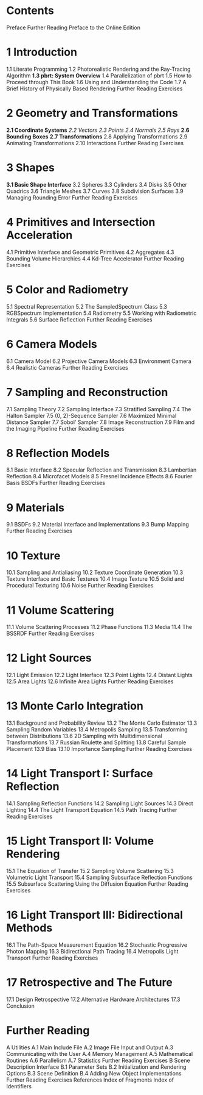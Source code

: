 # Contents
Preface
Further Reading
Preface to the Online Edition
# 1 Introduction
1.1 Literate Programming
1.2 Photorealistic Rendering and the Ray-Tracing Algorithm
**1.3 pbrt: System Overview**
1.4 Parallelization of pbrt
1.5 How to Proceed through This Book
1.6 Using and Understanding the Code
1.7 A Brief History of Physically Based Rendering
Further Reading
Exercises
# 2 Geometry and Transformations
**2.1 Coordinate Systems**
_2.2 Vectors
2.3 Points
2.4 Normals
2.5 Rays_
**2.6 Bounding Boxes**
**2.7 Transformations**
2.8 Applying Transformations
2.9 Animating Transformations
2.10 Interactions
Further Reading
Exercises
# 3 Shapes
**3.1 Basic Shape Interface**
3.2 Spheres
3.3 Cylinders
3.4 Disks
3.5 Other Quadrics
3.6 Triangle Meshes
3.7 Curves
3.8 Subdivision Surfaces
3.9 Managing Rounding Error
Further Reading
Exercises
# 4 Primitives and Intersection Acceleration
4.1 Primitive Interface and Geometric Primitives
4.2 Aggregates
4.3 Bounding Volume Hierarchies
4.4 Kd-Tree Accelerator
Further Reading
Exercises
# 5 Color and Radiometry
5.1 Spectral Representation
5.2 The SampledSpectrum Class
5.3 RGBSpectrum Implementation
5.4 Radiometry
5.5 Working with Radiometric Integrals
5.6 Surface Reflection
Further Reading
Exercises
# 6 Camera Models
6.1 Camera Model
6.2 Projective Camera Models
6.3 Environment Camera
6.4 Realistic Cameras
Further Reading
Exercises
# 7 Sampling and Reconstruction
7.1 Sampling Theory
7.2 Sampling Interface
7.3 Stratified Sampling
7.4 The Halton Sampler
7.5 (0, 2)-Sequence Sampler
7.6 Maximized Minimal Distance Sampler
7.7 Sobol’ Sampler
7.8 Image Reconstruction
7.9 Film and the Imaging Pipeline
Further Reading
Exercises
# 8 Reflection Models
8.1 Basic Interface
8.2 Specular Reflection and Transmission
8.3 Lambertian Reflection
8.4 Microfacet Models
8.5 Fresnel Incidence Effects
8.6 Fourier Basis BSDFs
Further Reading
Exercises
# 9 Materials
9.1 BSDFs
9.2 Material Interface and Implementations
9.3 Bump Mapping
Further Reading
Exercises
# 10 Texture
10.1 Sampling and Antialiasing
10.2 Texture Coordinate Generation
10.3 Texture Interface and Basic Textures
10.4 Image Texture
10.5 Solid and Procedural Texturing
10.6 Noise
Further Reading
Exercises
# 11 Volume Scattering
11.1 Volume Scattering Processes
11.2 Phase Functions
11.3 Media
11.4 The BSSRDF
Further Reading
Exercises
# 12 Light Sources
12.1 Light Emission
12.2 Light Interface
12.3 Point Lights
12.4 Distant Lights
12.5 Area Lights
12.6 Infinite Area Lights
Further Reading
Exercises
# 13 Monte Carlo Integration
13.1 Background and Probability Review
13.2 The Monte Carlo Estimator
13.3 Sampling Random Variables
13.4 Metropolis Sampling
13.5 Transforming between Distributions
13.6 2D Sampling with Multidimensional Transformations
13.7 Russian Roulette and Splitting
13.8 Careful Sample Placement
13.9 Bias
13.10 Importance Sampling
Further Reading
Exercises
# 14 Light Transport I: Surface Reflection
14.1 Sampling Reflection Functions
14.2 Sampling Light Sources
14.3 Direct Lighting
14.4 The Light Transport Equation
14.5 Path Tracing
Further Reading
Exercises
# 15 Light Transport II: Volume Rendering
15.1 The Equation of Transfer
15.2 Sampling Volume Scattering
15.3 Volumetric Light Transport
15.4 Sampling Subsurface Reflection Functions
15.5 Subsurface Scattering Using the Diffusion Equation
Further Reading
Exercises
# 16 Light Transport III: Bidirectional Methods
16.1 The Path-Space Measurement Equation
16.2 Stochastic Progressive Photon Mapping
16.3 Bidirectional Path Tracing
16.4 Metropolis Light Transport
Further Reading
Exercises
# 17 Retrospective and The Future
17.1 Design Retrospective
17.2 Alternative Hardware Architectures
17.3 Conclusion
# Further Reading
A Utilities
A.1 Main Include File
A.2 Image File Input and Output
A.3 Communicating with the User
A.4 Memory Management
A.5 Mathematical Routines
A.6 Parallelism
A.7 Statistics
Further Reading
Exercises
B Scene Description Interface
B.1 Parameter Sets
B.2 Initialization and Rendering Options
B.3 Scene Definition
B.4 Adding New Object Implementations
Further Reading
Exercises
References
Index of Fragments
Index of Identifiers
